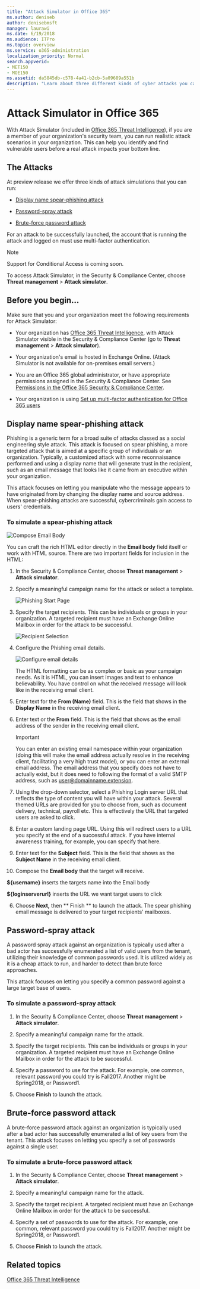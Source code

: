 ```yaml
---
title: "Attack Simulator in Office 365"
ms.author: deniseb
author: denisebmsft
manager: laurawi
ms.date: 6/19/2018
ms.audience: ITPro
ms.topic: overview
ms.service: o365-administration
localization_priority: Normal
search.appverid:
- MET150
- MOE150
ms.assetid: da5845db-c578-4a41-b2cb-5a09689a551b
description: "Learn about three different kinds of cyber attacks you can run using Attack Simulator."
---
```


# Attack Simulator in Office 365

With Attack Simulator (included in [Office 365 Threat Intelligence](office-365-ti.md)), if you are a member of your organization's security team, you can run realistic attack scenarios in your organization. This can help you identify and find vulnerable users before a real attack impacts your bottom line.
  
## The Attacks

At preview release we offer three kinds of attack simulations that you can run:
  
- [Display name spear-phishing attack](attack-simulator.md#spearphish)
    
- [Password-spray attack](attack-simulator.md#passwordspray)
    
- [Brute-force password attack](attack-simulator.md#bruteforce)
    
For an attack to be successfully launched, the account that is running the attack and logged on must use multi-factor authentication.
  
> [!NOTE]
> Support for Conditional Access is coming soon. 
  
To access Attack Simulator, in the Security &amp; Compliance Center, choose **Threat management** \> **Attack simulator**.
  
## Before you begin...

Make sure that you and your organization meet the following requirements for Attack Simulator:
  
- Your organization has [Office 365 Threat Intelligence](office-365-ti.md), with Attack Simulator visible in the Security &amp; Compliance Center (go to **Threat management** \> **Attack simulator**).
    
- Your organization's email is hosted in Exchange Online. (Attack Simulator is not available for on-premises email servers.)
    
- You are an Office 365 global administrator, or have appropriate permissions assigned in the Security &amp; Compliance Center. See [Permissions in the Office 365 Security &amp; Compliance Center](permissions-in-the-security-and-compliance-center.md).
    
- Your organization is using [Set up multi-factor authentication for Office 365 users](https://support.office.com/article/8f0454b2-f51a-4d9c-bcde-2c48e41621c6)
    
## Display name spear-phishing attack
<a name="spearphish"> </a>

Phishing is a generic term for a broad suite of attacks classed as a social engineering style attack. This attack is focused on spear phishing, a more targeted attack that is aimed at a specific group of individuals or an organization. Typically, a customized attack with some reconnaissance performed and using a display name that will generate trust in the recipient, such as an email message that looks like it came from an executive within your organization.
  
This attack focuses on letting you manipulate who the message appears to have originated from by changing the display name and source address. When spear-phishing attacks are successful, cybercriminals gain access to users' credentials.
  
### To simulate a spear-phishing attack

![Compose Email Body](media/9bd65af4-1f9d-45c1-8c06-796d7ccfd425.jpg)
  
You can craft the rich HTML editor directly in the **Email body** field itself or work with HTML source. There are two important fields for inclusion in the HTML: 
  
1. In the Security &amp; Compliance Center, choose **Threat management** \> **Attack simulator**.
    
2. Specify a meaningful campaign name for the attack or select a template.
    
    ![Phishing Start Page](media/5e93b3cc-5981-462f-8b45-bdf85d97f1b8.jpg)
  
3. Specify the target recipients. This can be individuals or groups in your organization. A targeted recipient must have an Exchange Online Mailbox in order for the attack to be successful.
    
    ![Recipient Selection](media/faf8c2e0-6175-4cd7-8265-0c8e727f4d0f.jpg)
  
4. Configure the Phishing email details.
    
    ![Configure email details](media/f043608f-f8ce-4aae-be28-86e8ecc524a9.jpg)
  
    The HTML formatting can be as complex or basic as your campaign needs. As it is HTML, you can insert images and text to enhance believability. You have control on what the received message will look like in the receiving email client.
    
1. Enter text for the **From (Name)** field. This is the field that shows in the **Display Name** in the receiving email client. 
    
2. Enter text or the **From** field. This is the field that shows as the email address of the sender in the receiving email client. 
    
    > [!IMPORTANT]
    > You can enter an existing email namespace within your organization (doing this will make the email address actually resolve in the receiving client, facilitating a very high trust model), or you can enter an external email address. The email address that you specify does not have to actually exist, but it does need to following the format of a valid SMTP address, such as user@domainname.extension. 
  
3. Using the drop-down selector, select a Phishing Login server URL that reflects the type of content you will have within your attack. Several themed URLs are provided for you to choose from, such as document delivery, technical, payroll etc. This is effectively the URL that targeted users are asked to click.
    
4. Enter a custom landing page URL. Using this will redirect users to a URL you specify at the end of a successful attack. If you have internal awareness training, for example, you can specify that here.
    
5. Enter text for the **Subject** field. This is the field that shows as the **Subject Name** in the receiving email client. 
    
5. Compose the **Email body** that the target will receive. 
  
 **${username}** inserts the targets name into the Email body 
  
 **${loginserverurl}** inserts the URL we want target users to click 
    
6. Choose **Next,** then ** Finish ** to launch the attack. The spear phishing email message is delivered to your target recipients' mailboxes. 
    
## Password-spray attack
<a name="passwordspray"> </a>

A password spray attack against an organization is typically used after a bad actor has successfully enumerated a list of valid users from the tenant, utilizing their knowledge of common passwords used. It is utilized widely as it is a cheap attack to run, and harder to detect than brute force approaches.
  
This attack focuses on letting you specify a common password against a large target base of users.
  
### To simulate a password-spray attack

1. In the Security &amp; Compliance Center, choose **Threat management** \> **Attack simulator**.
    
2. Specify a meaningful campaign name for the attack.
    
3. Specify the target recipients. This can be individuals or groups in your organization. A targeted recipient must have an Exchange Online Mailbox in order for the attack to be successful.
    
4. Specify a password to use for the attack. For example, one common, relevant password you could try is Fall2017. Another might be Spring2018, or Password1.
    
5. Choose **Finish** to launch the attack. 
    
## Brute-force password attack
<a name="bruteforce"> </a>

A brute-force password attack against an organization is typically used after a bad actor has successfully enumerated a list of key users from the tenant. This attack focuses on letting you specify a set of passwords against a single user.
  
### To simulate a brute-force password attack

1. In the Security &amp; Compliance Center, choose **Threat management** \> **Attack simulator**.
    
2. Specify a meaningful campaign name for the attack.
    
3. Specify the target recipient. A targeted recipient must have an Exchange Online Mailbox in order for the attack to be successful.
    
4. Specify a set of passwords to use for the attack. For example, one common, relevant password you could try is Fall2017. Another might be Spring2018, or Password1.
    
5. Choose **Finish** to launch the attack. 
    
## Related topics
<a name="bruteforce"> </a>

[Office 365 Threat Intelligence](office-365-ti.md)
  

